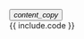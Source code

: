 
<div class="terminal">
    <div class="terminal__header">
        <span class="terminal__button terminal__button--green"></span>
        <span class="terminal__button terminal__button--yellow"></span>
        <span class="terminal__button terminal__button--red"></span>
    </div>    
    <button class="terminal__copy-button">
        <i class="material-symbols-outlined">content_copy</i>
    </button>
    <div class="terminal__window">
        {{ include.code }}
    </div>
</div>

